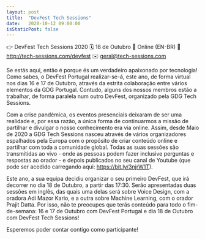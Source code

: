 ```yaml
---
layout: post
title:  "DevFest Tech Sessions"
date:   2020-10-12 09:00:00
isStaticPost: false
---
```

👉 DevFest Tech Sessions 2020
🗓 18 de Outubro
📍 Online (EN-BR)
🔗 http://tech-sessions.com/devfest
✉️ geral@tech-sessions.com

Se estás aqui, então é porque és um verdadeiro apaixonado por tecnologia! Como sabes, o DevFest Portugal realizar-se-á, este ano, de forma virtual nos dias 16 e 17 de Outubro, através da estrita colaboração entre vários elementos da GDG Portugal. Contudo, alguns dos nossos membros estão a trabalhar, de forma paralela num outro DevFest, organizado pela GDG Tech Sessions.

Com a crise pandémica, os eventos presenciais deixaram de ser uma realidade e, por essa razão, a única forma de continuarmos a missão de partilhar e divulgar o nosso conhecimento era via online. Assim, desde Maio de 2020 a GDG Tech Sessions nasceu através de vários organizadores espalhados pela Europa com o propósito de criar conteúdo online e partilhar com toda a comunidade global. Todas as suas sessões são transmitidas ao vivo - onde as pessoas podem fazer inclusive perguntas e respostas ao orador - e depois publicados no seu canal de Youtube (que pode ser acedido carregando aqui: https://bit.ly/3njrW1T). 

Este ano, a sua equipa decidiu organizar o seu primeiro DevFest, que irá decorrer no dia 18 de Outubro, a partir das 17:30. Serão apresentadas duas sessões em inglês, das quais uma delas será sobre Voice Design, com a oradora Adi Mazor Kario, e a outra sobre Machine Learning, com o orador Prajit Datta. Por isso, não te preocupes que terás conteúdo para todo o fim-de-semana: 16 e 17 de Outubro com DevFest Portugal e dia 18 de Outubro com DevFest Tech Sessions!

Esperemos poder contar contigo como participante! 
